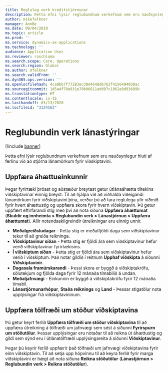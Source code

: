 ```yaml
---
title: Regluleg verk kreditstjórnunar
description: Þetta efni lýsir reglubundnum verkefnum sem eru nauðsynlegur hluti af ferlinu við að stjórna lánamörkum fyrir viðskiptavini.
author: mikefalkner
manager: AnnBe
ms.date: 09/04/2019
ms.topic: article
ms.prod: ''
ms.service: dynamics-ax-applications
ms.technology: ''
audience: Application User
ms.reviewer: roschloma
ms.search.scope: Core, Operations
ms.search.region: Global
ms.author: mfalkner
ms.search.validFrom: ''
ms.dyn365.ops.version: ''
ms.openlocfilehash: 4ca9bb7f77283ec30d4648d6763f4156494050ac
ms.sourcegitcommit: 1d5a4f70a931e78b06811add97c1962e8d93689b
ms.translationtype: HT
ms.contentlocale: is-IS
ms.lasthandoff: 03/13/2020
ms.locfileid: "3124163"
---
```

# <a name="periodic-credit-management-tasks"></a>Reglubundin verk lánastýringar

[!include [banner](../includes/banner.md)]

Þetta efni lýsir reglubundnum verkefnum sem eru nauðsynlegur hluti af ferlinu við að stjórna lánamörkum fyrir viðskiptavini.

## <a name="update-risk-scores"></a>Uppfæra áhættueinkunnir

Þegar fyrirtæki þróast og aðstæður breytast getur útlánaáhætta tiltekins viðskiptavinar einnig breyst. Til að hjálpa við að viðhalda viðeigandi lánamörkum fyrir viðskiptavini þína, verður þú að fara reglulega yfir viðmið fyrir hvert áhættustig og uppfæra skora fyrir hvern viðskiptavin. Þú getur uppfært eftirfarandi stig með því að nota síðuna **Uppfæra áhættumat** (**Skuldir og innheimta \> Reglubundin verk \> Lánastjórnun \> Uppfæra áhættumat**). Allir notendaskilgreindir útreikningar eru einnig unnir.

- **Meðalgreiðsludagar** - Þetta stig er meðalfjöldi daga sem viðskiptavinur tekur til að greiða reikninga.
- **Viðskiptavinur síðan** - Þetta stig er fjöldi ára sem viðskiptavinur hefur verið viðskiptavinur fyrirtækisins.
- **Í viðskiptum síðan** - Þetta stig er fjöldi ára sem viðskiptavinur hefur verið í viðskiptum. Það notar gildið í reitnum **Upphaf viðskipta** á síðunni **Viðskiptavinir**.
- **Dagasala framúrskarandi** - Þessi skora er byggð á viðskiptakröfu, sölutekjum og fjölda daga fyrir 12 mánaða tímabilið á undan.
- **Meðaljafnvægi** - Einkunnin er byggð á viðskiptakröfu fyrir 12 mánaða tímabil.
- **Lánastjórnunarhópur**, **Staða reiknings** og **Land** - Þessar stigatölur nota upplýsingar frá viðskiptavininum.

## <a name="update-customer-balance-statistics"></a>Uppfæra tölfræði um stöður viðskiptavina

Þú getur keyrt ferlið **Uppfæra tölfræði um stöður viðskiptavina** til að uppfæra útreikning á tölfræði um jafnvægi sem sést á síðunni **Fyrirspurn um stöðutölur**. Þessar upplýsingar eru notaðar til að reikna út áhættustig og gildi sem sýnd eru í útlánatölfræði upplýsingareita á síðunni **Viðskiptavinur**.

Þegar þú keyrir ferlið uppfærir það tölfræði um jafnvægi viðskiptavina fyrir einn viðskiptavin. Til að setja upp hópvinnu til að keyra ferlið fyrir marga viðskiptavini er hægt að nota síðuna **Reikna stöðutölur** (**Lánastjórnun \> Reglubundin verk \> Reikna stöðutölur**).
